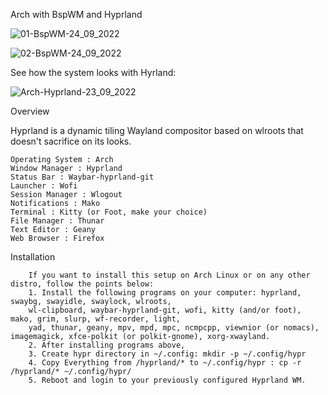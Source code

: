 Arch with BspWM and Hyprland

![01-BspWM-24_09_2022](https://user-images.githubusercontent.com/13444013/192105740-6720995e-b9e9-4668-894f-dd9db851c19b.png)

![02-BspWM-24_09_2022](https://user-images.githubusercontent.com/13444013/192105748-83ec3429-f879-431f-8fa5-b741510e157d.png)

See how the system looks with Hyrland:

![Arch-Hyprland-23_09_2022](https://user-images.githubusercontent.com/13444013/192105792-a09413e3-8a68-476a-aed1-34b7db63b676.png)

Overview

Hyprland is a dynamic tiling Wayland compositor based on wlroots that doesn't sacrifice on its looks.

    Operating System : Arch 
    Window Manager : Hyprland
    Status Bar : Waybar-hyprland-git
    Launcher : Wofi
    Session Manager : Wlogout
    Notifications : Mako
    Terminal : Kitty (or Foot, make your choice)
    File Manager : Thunar
    Text Editor : Geany
    Web Browser : Firefox

Installation

        If you want to install this setup on Arch Linux or on any other distro, follow the points below:
        1. Install the following programs on your computer: hyprland, swaybg, swayidle, swaylock, wlroots, 
        wl-clipboard, waybar-hyprland-git, wofi, kitty (and/or foot), mako, grim, slurp, wf-recorder, light, 
        yad, thunar, geany, mpv, mpd, mpc, ncmpcpp, viewnior (or nomacs), imagemagick, xfce-polkit (or polkit-gnome), xorg-xwayland.
        2. After installing programs above, 
        3. Create hypr directory in ~/.config: mkdir -p ~/.config/hypr
        4. Copy Everything from /hyprland/* to ~/.config/hypr : cp -r /hyprland/* ~/.config/hypr/
        5. Reboot and login to your previously configured Hyprland WM.
